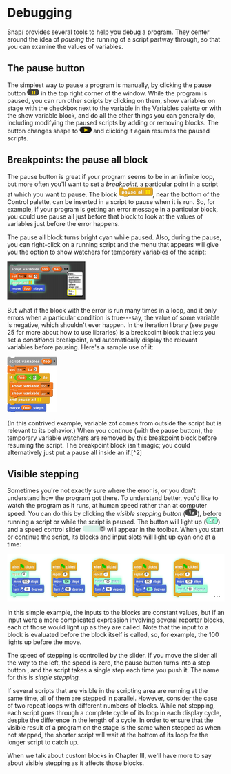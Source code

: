 # Debugging

Snap<em>!</em> provides several tools to help you debug a program. They center
around the idea of *pausing* the running of a script partway through, so
that you can examine the values of variables.

## The pause button

The simplest way to pause a program is manually, by clicking the pause button <img src="/content/assets/images/image116.png" style="width:28px; height:16px"> in the top right corner of the window. While the program is paused, you can run other scripts by clicking on them, show variables on stage with the checkbox next to the variable in the Variables palette or with the show variable block, and do all the other things you can generally do, including modifying the paused scripts by adding or removing blocks. The button changes shape to <img src="/content/assets/images/image115.png" style="width:28px; height:16px"> and clicking it again resumes the paused scripts.

## Breakpoints: the pause all block


The pause button is great if your program seems to be in an infinite loop, but more often you'll want to set a *breakpoint,* a particular point in a script at which you want to pause. The block <img src="/content/assets/images/image117.png" style="width:79px; height:21px">, near the bottom of the Control palette, can be inserted in a script to pause when it is run. So, for example, if your program is getting an error message in a particular block, you could use pause all just before that block to look at the values of variables just before the error happens.

The pause all block turns bright cyan while paused. Also, during the pause, you can right-click on a running script and the menu that appears will give you the option to show watchers for temporary variables of the script:

<img src="/content/assets/images/image118.png" style="width:181px; height:87px">

But what if the block with the error is run many times in a loop, and it only errors when a particular condition is true---say, the value of some variable is negative, which shouldn't ever happen. In the iteration library (see page 25 for more about how to use libraries) is a breakpoint block that lets you set a *conditional* breakpoint, and automatically display the relevant variables before pausing. Here's a sample use of it:

<img src="/content/assets/images/image119.png" style="width:115px; height:128px">

(In this contrived example, variable zot
comes from outside the script but is relevant to its behavior.) When you
continue (with the pause button), the temporary variable watchers are
removed by this breakpoint block before resuming the script. The
breakpoint block isn't magic; you could alternatively just put a pause
all inside an if.[^2]

## Visible stepping


Sometimes you're not exactly sure where the error is, or you don't understand how the program got there. To understand better, you'd like to watch the program as it runs, at human speed rather than at computer speed. You can do this by clicking the *visible stepping button* (<img src="/content/assets/images/image121.png" style="width:28px; height:16px">), before running a script or while the script is paused. The button will light up (<img src="/content/assets/images/image123.png" style="width:28px; height:16px">) and a speed control slider <img src="/content/assets/images/image122.png" style="width:52px; height:15px"> will appear in the toolbar. When you start or continue the script, its blocks and input slots will light up cyan one at a time:

<img src="/content/assets/images/image124.png" style="width:720px; height:110px">

In this simple example, the inputs to the blocks are constant values, but if an input were a more complicated expression involving several reporter blocks, each of those would light up as they are called. Note that the input to a block is evaluated before the block itself is called, so, for example, the 100 lights up before the move.

<!--<img src="/content/assets/images/image134.png" style="width:28px; height:16px">-->

The speed of stepping is controlled by the slider. If you move the slider all the way to the left, the speed is zero, the pause button turns into a step button , and the script takes a single step each time you push it. The name for this is *single stepping.*

If several scripts that are visible in the scripting area are running at
the same time, all of them are stepped in parallel. However, consider
the case of two repeat loops with different numbers of blocks. While not
stepping, each script goes through a complete cycle of its loop in each
display cycle, despite the difference in the length of a cycle. In order
to ensure that the visible result of a program on the stage is the same
when stepped as when not stepped, the shorter script will wait at the
bottom of its loop for the longer script to catch up.

When we talk about custom blocks in Chapter III, we'll have more to say
about visible stepping as it affects those blocks.
